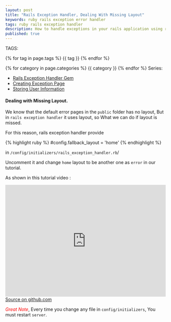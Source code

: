 ```yaml
---
layout: post
title: "Rails Exception Handler, Dealing With Missing Layout" 
keywords: ruby rails exception error handler
tags: ruby rails exception handler
description: How to handle exceptions in your rails application using rails exception handler gem, step by step tutorial guide.
published: true
---
```


TAGS:
   
   {% for tag in page.tags %} {{ tag }} {% endfor %}

   {% for category in page.categories %} {{ category }} {% endfor %}
  Series:

 <ul>
   <li><a href="/2016/04/22/Rails_Exception_Handler_complete_example_part1.html">Rails Exception Handler Gem</a></li>
   <li><a href="/2016/04/22/Rails_Exception_Handler_complete_example_part3.html">Creating Exception Page</a></li>
   <li><a href="/2016/04/22/Rails_Exception_Handler_complete_example_part4.html">Storing User Information</a></li>
 </ul>

<h4>Dealing with Missing Layout.</h4>

We know that the default error pages in the `public` folder has no layout, But in `rails exception handler` it uses layout, so What we can do if layout is missed.

For this reason, rails exception handler provide

 {% highlight ruby %}
#config.fallback_layout = 'home'
{% endhighlight %}

 in `/config/initializers/rails_exception_handler.rb`/

 Uncomment it and change `home` layout to be another one as `error` in our tutorial.

As shown in this tutorial video :

<iframe width="100%" height="350" src="https://www.youtube.com/embed/fHPkjvPq_sY" frameborder="0" allowfullscreen></iframe>

<br>
<a target="_blank" href="https://github.com/mamdouh-abbas/exception_handler" title="source on github">Source on github.com</a>

<i style="color:red;">Great Note</i>, Every time you change any file in `config/initializers`, You must restart `server`.
